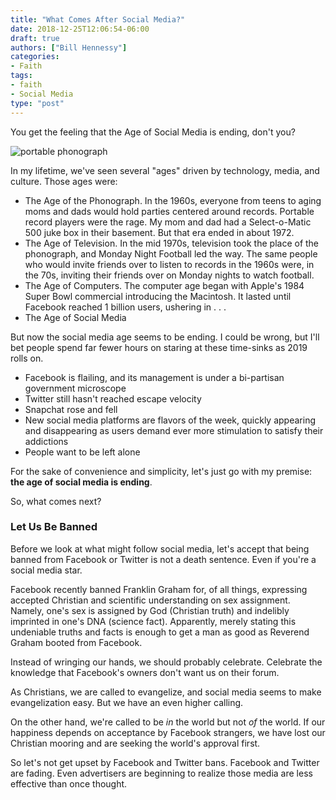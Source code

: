 ```yaml
---
title: "What Comes After Social Media?"
date: 2018-12-25T12:06:54-06:00
draft: true
authors: ["Bill Hennessy"]
categories:
- Faith
tags:
- faith
- Social Media
type: "post"
---
```


You get the feeling that the Age of Social Media is ending, don't you? 

![portable phonograph](/images/uploads/mickey-portable-phonograph.jpg)

In my lifetime, we've seen several "ages" driven by technology, media, and culture. Those ages were:

- The Age of the Phonograph. In the 1960s, everyone from teens to aging moms and dads would hold parties centered around records. Portable record players were the rage. My mom and dad had a Select-o-Matic 500 juke box in their basement. But that era ended in about 1972. 
- The Age of Television. In the mid 1970s, television took the place of the phonograph, and Monday Night Football led the way. The same people who would invite friends over to listen to records in the 1960s were, in the 70s, inviting their friends over on Monday nights to watch football. 
- The Age of Computers. The computer age began with Apple's 1984 Super Bowl commercial introducing the Macintosh.  It lasted until Facebook reached 1 billion users, ushering in . . .
- The Age of Social Media

But now the social media age seems to be ending. I could be wrong, but I'll bet people spend far fewer hours on staring at these time-sinks as 2019 rolls on.

- Facebook is flailing, and its management is under a bi-partisan government microscope
- Twitter still hasn't reached escape velocity
- Snapchat rose and fell
- New social media platforms are flavors of the week, quickly appearing and disappearing as users demand ever more stimulation to satisfy their addictions
- People want to be left alone

For the sake of convenience and simplicity, let's just go with my premise: **the age of social media is ending**. 

So, what comes next?

### Let Us Be Banned

Before we look at what might follow social media, let's accept that being banned from Facebook or Twitter is not a death sentence. Even if you're a social media star. 

Facebook recently banned Franklin Graham for, of all things, expressing accepted Christian and scientific understanding on sex assignment. Namely, one's sex is assigned by God (Christian truth) and indelibly imprinted in one's DNA (science fact). Apparently, merely stating this undeniable truths and facts is enough to get a man as good as Reverend Graham booted from Facebook. 

Instead of wringing our hands, we should probably celebrate. Celebrate the knowledge that Facebook's owners don't want us on their forum.  

As Christians, we are called to evangelize, and social media seems to make evangelization easy. But we have an even higher calling.

On the other hand, we're called to be *in* the world but not *of* the world. If our happiness depends on acceptance by Facebook strangers, we have lost our Christian mooring and are seeking the world's approval first. 

So let's not get upset by Facebook and Twitter bans. Facebook and Twitter are fading. Even advertisers are beginning to realize those media are less effective than once thought. 


